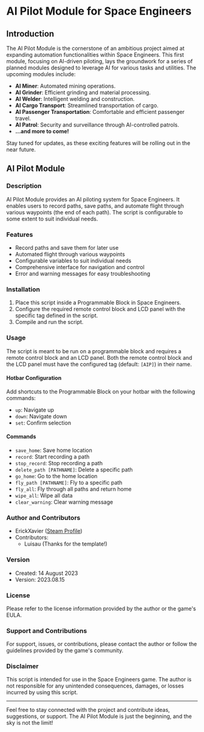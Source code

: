 # AI Pilot Module for Space Engineers

## Introduction

The AI Pilot Module is the cornerstone of an ambitious project aimed at expanding automation functionalities within Space Engineers. This first module, focusing on AI-driven piloting, lays the groundwork for a series of planned modules designed to leverage AI for various tasks and utilities. The upcoming modules include:

- **AI Miner**: Automated mining operations.
- **AI Grinder**: Efficient grinding and material processing.
- **AI Welder**: Intelligent welding and construction.
- **AI Cargo Transport**: Streamlined transportation of cargo.
- **AI Passenger Transportation**: Comfortable and efficient passenger travel.
- **AI Patrol**: Security and surveillance through AI-controlled patrols.
- **...and more to come!**

Stay tuned for updates, as these exciting features will be rolling out in the near future.

## AI Pilot Module

### Description

AI Pilot Module provides an AI piloting system for Space Engineers. It enables users to record paths, save paths, and automate flight through various waypoints (the end of each path). The script is configurable to some extent to suit individual needs.

### Features

- Record paths and save them for later use
- Automated flight through various waypoints
- Configurable variables to suit individual needs
- Comprehensive interface for navigation and control
- Error and warning messages for easy troubleshooting

### Installation

1. Place this script inside a Programmable Block in Space Engineers.
2. Configure the required remote control block and LCD panel with the specific tag defined in the script.
3. Compile and run the script.

### Usage

The script is meant to be run on a programmable block and requires a remote control block and an LCD panel. Both the remote control block and the LCD panel must have the configured tag (default: `[AIP]`) in their name.

#### Hotbar Configuration

Add shortcuts to the Programmable Block on your hotbar with the following commands:

- `up`: Navigate up
- `down`: Navigate down
- `set`: Confirm selection

#### Commands

- `save_home`: Save home location
- `record`: Start recording a path
- `stop_record`: Stop recording a path
- `delete_path [PATHNAME]`: Delete a specific path
- `go_home`: Go to the home location
- `fly_path [PATHNAME]`: Fly to a specific path
- `fly_all`: Fly through all paths and return home
- `wipe_all`: Wipe all data
- `clear_warning`: Clear warning message

### Author and Contributors

- ErickXavier ([Steam Profile](https://steamcommunity.com/id/ErickXavier/))
- Contributors:
  - Luisau (Thanks for the template!)

### Version

- Created: 14 August 2023
- Version: 2023.08.15

### License

Please refer to the license information provided by the author or the game's EULA.

### Support and Contributions

For support, issues, or contributions, please contact the author or follow the guidelines provided by the game's community.

### Disclaimer

This script is intended for use in the Space Engineers game. The author is not responsible for any unintended consequences, damages, or losses incurred by using this script.

---

Feel free to stay connected with the project and contribute ideas, suggestions, or support. The AI Pilot Module is just the beginning, and the sky is not the limit!
